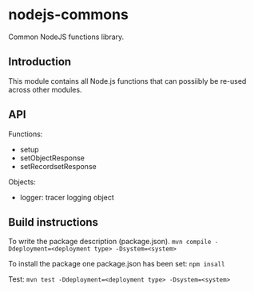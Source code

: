 nodejs-commons
==============

Common NodeJS functions library.

Introduction
------------

This module contains all Node.js functions that can possiibly be re-used across other modules.


API
---

Functions:
* setup
* setObjectResponse
* setRecordsetResponse

Objects:
* logger: tracer logging object


Build instructions
------------------

To write the package description (package.json).
  `mvn compile -Ddeployment=<deployment type> -Dsystem=<system>`

  
To install the package one package.json has been set:
  `npm insall`

Test:
  `mvn test -Ddeployment=<deployment type> -Dsystem=<system>`

  

